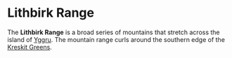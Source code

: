# Lithbirk Range

The **Lithbirk Range** is a broad series of mountains that stretch across the island of [Yggru](../). The mountain range curls around the southern edge of the [Kreskit Greens](../kreskit-greens).
